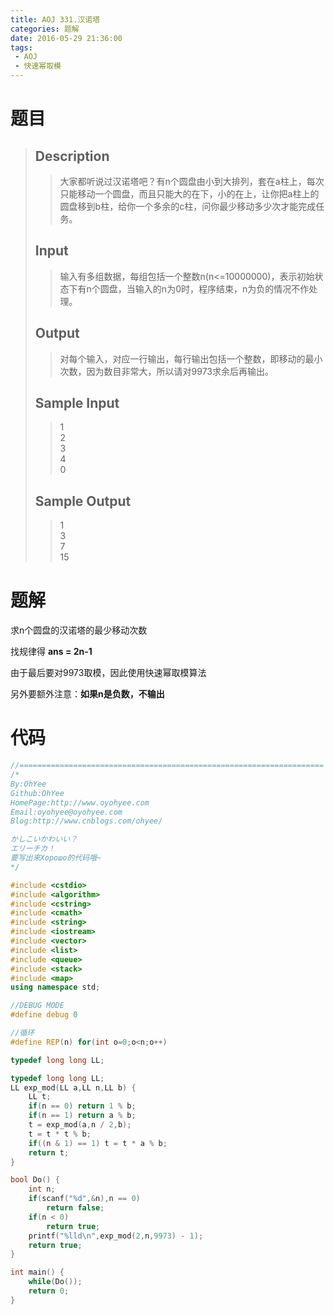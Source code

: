 ```yaml
---
title: AOJ 331.汉诺塔
categories: 题解
date: 2016-05-29 21:36:00
tags:
 - AOJ
 - 快速幂取模
---
```


# 题目

> ## Description  
> > 大家都听说过汉诺塔吧？有n个圆盘由小到大排列，套在a柱上，每次只能移动一个圆盘，而且只能大的在下，小的在上，让你把a柱上的圆盘移到b柱，给你一个多余的c柱，问你最少移动多少次才能完成任务。  
>   <!--more--> 
>   
> ## Input  
> > 输入有多组数据，每组包括一个整数n(n<=10000000)，表示初始状态下有n个圆盘，当输入的n为0时，程序结束，n为负的情况不作处理。  
>    
>   
> ## Output  
> > 对每个输入，对应一行输出，每行输出包括一个整数，即移动的最小次数，因为数目非常大，所以请对9973求余后再输出。  
>    
>   
> ## Sample Input  
> > 1  
> > 2  
> > 3  
> > 4  
> > 0  
>    
>   
> ## Sample Output  
> > 1  
> > 3  
> > 7  
> > 15  

# 题解

求n个圆盘的汉诺塔的最少移动次数

 

找规律得 **ans = 2n-1**

 

由于最后要对9973取模，因此使用快速幂取模算法

另外要额外注意：**如果n是负数，不输出** 
  
# 代码

```cpp
//====================================================================
/*
By:OhYee
Github:OhYee
HomePage:http://www.oyohyee.com
Email:oyohyee@oyohyee.com
Blog:http://www.cnblogs.com/ohyee/

かしこいかわいい？
エリーチカ！
要写出来Хорошо的代码哦~
*/

#include <cstdio>
#include <algorithm>
#include <cstring>
#include <cmath>
#include <string>
#include <iostream>
#include <vector>
#include <list>
#include <queue>
#include <stack>
#include <map>
using namespace std;

//DEBUG MODE
#define debug 0

//循环
#define REP(n) for(int o=0;o<n;o++)

typedef long long LL;

typedef long long LL;
LL exp_mod(LL a,LL n,LL b) {
    LL t;
    if(n == 0) return 1 % b;
    if(n == 1) return a % b;
    t = exp_mod(a,n / 2,b);
    t = t * t % b;
    if((n & 1) == 1) t = t * a % b;
    return t;
}

bool Do() {
    int n;
    if(scanf("%d",&n),n == 0)
        return false;
    if(n < 0)
        return true;
    printf("%lld\n",exp_mod(2,n,9973) - 1);
    return true;
}

int main() {
    while(Do());
    return 0;
}
```